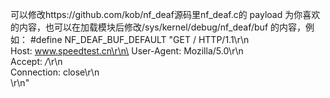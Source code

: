 可以修改https://github.com/kob/nf_deaf源码里nf_deaf.c的 payload 为你喜欢的内容，也可以在加载模块后修改/sys/kernel/debug/nf_deaf/buf 的内容，例如：
#define NF_DEAF_BUF_DEFAULT "GET / HTTP/1.1\r\n\
Host: www.speedtest.cn\r\n\
User-Agent: Mozilla/5.0\r\n\
Accept: */*\r\n\
Connection: close\r\n\
\r\n"
